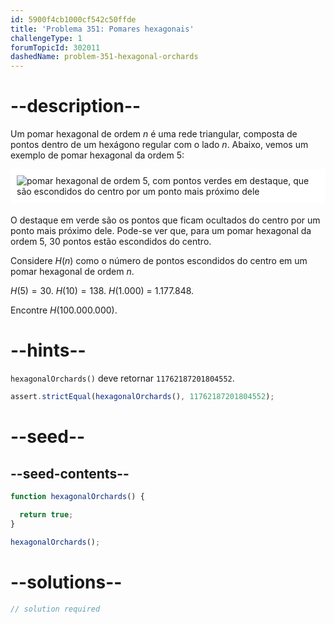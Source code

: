 ```yaml
---
id: 5900f4cb1000cf542c50ffde
title: 'Problema 351: Pomares hexagonais'
challengeType: 1
forumTopicId: 302011
dashedName: problem-351-hexagonal-orchards
---
```


# --description--

Um pomar hexagonal de ordem $n$ é uma rede triangular, composta de pontos dentro de um hexágono regular com o lado $n$. Abaixo, vemos um exemplo de pomar hexagonal da ordem 5:

<img alt="pomar hexagonal de ordem 5, com pontos verdes em destaque, que são escondidos do centro por um ponto mais próximo dele" src="https://cdn.freecodecamp.org/curriculum/project-euler/hexagonal-orchards.png" style="background-color: white; padding: 10px; display: block; margin-right: auto; margin-left: auto; margin-bottom: 1.2rem;" />

O destaque em verde são os pontos que ficam ocultados do centro por um ponto mais próximo dele. Pode-se ver que, para um pomar hexagonal da ordem 5, 30 pontos estão escondidos do centro.

Considere $H(n)$ como o número de pontos escondidos do centro em um pomar hexagonal de ordem $n$.

$H(5) = 30$. $H(10) = 138$. $H(1.000)$ = $1.177.848$.

Encontre $H(100.000.000)$.

# --hints--

`hexagonalOrchards()` deve retornar `11762187201804552`.

```js
assert.strictEqual(hexagonalOrchards(), 11762187201804552);
```

# --seed--

## --seed-contents--

```js
function hexagonalOrchards() {

  return true;
}

hexagonalOrchards();
```

# --solutions--

```js
// solution required
```

